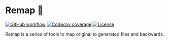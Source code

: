 # Remap 🔄

[![GitHub workflow](https://img.shields.io/github/workflow/status/esdmr/remap/CI/main?label=test&labelColor=0F0F0F&logo=github)][workflow]
[![Codecov coverage](https://img.shields.io/codecov/c/gh/esdmr/remap/main?labelColor=0F0F0F&logo=Codecov&logoColor=FF66B0)][codecov]
[![License](https://img.shields.io/github/license/esdmr/remap?labelColor=0F0F0F&color=005C9A)][license]

[workflow]: https://github.com/esdmr/remap/actions/workflows/ci.yml
[codecov]: https://codecov.io/gh/esdmr/remap
[license]: https://github.com/esdmr/remap/blob/main/LICENSE

Remap is a series of tools to map original to generated files and backwards.
